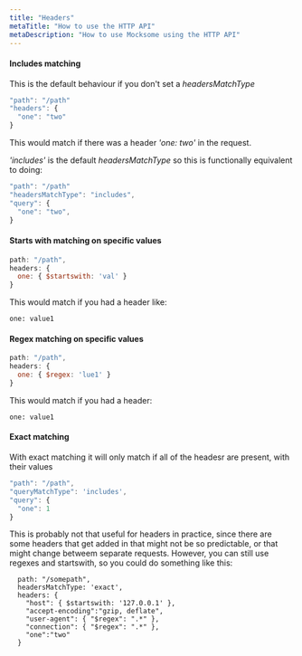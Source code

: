 ```yaml
---
title: "Headers"
metaTitle: "How to use the HTTP API"
metaDescription: "How to use Mocksome using the HTTP API"
---
```


#### Includes matching

This is the default behaviour if you don't set a *headersMatchType*

```javascript
"path": "/path"
"headers": {
  "one": "two"
}
```

This would match if there was a header *'one: two'* in the request.

*'includes'* is the default *headersMatchType* so this is functionally equivalent to doing:

```javascript
"path": "/path"
"headersMatchType": "includes",
"query": {
  "one": "two",
}
```

#### Starts with matching on specific values

```javascript
path: "/path",
headers: {
  one: { $startswith: 'val' }
}
```

This would match if you had a header like:

```
one: value1
```

#### Regex matching on specific values

```javascript
path: "/path",
headers: {
  one: { $regex: 'lue1' }
}
```

This would match if you had a header:

```
one: value1
```

#### Exact matching

With exact matching it will only match if all of the headesr are present, with their values

```javascript
"path": "/path",
"queryMatchType": 'includes',
"query": {
  "one": 1
}
```

This is probably not that useful for headers in practice, since there are some headers that get added in that might not be so predictable, or that might change betweem separate requests. However, you can still use regexes and startswith, so you could do something like this:

```
  path: "/somepath",
  headersMatchType: 'exact',
  headers: {
    "host": { $startswith: '127.0.0.1' },
    "accept-encoding":"gzip, deflate",
    "user-agent": { "$regex": ".*" },
    "connection": { "$regex": ".*" },
    "one":"two"
  }
```